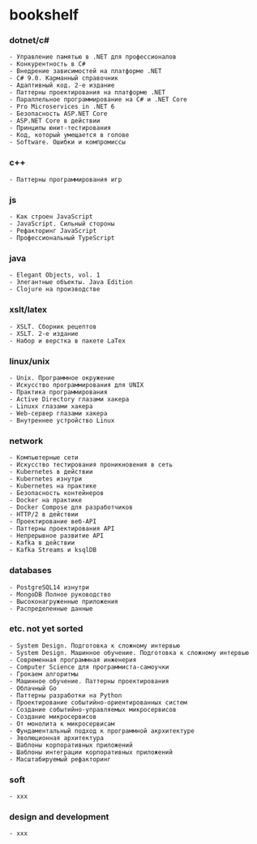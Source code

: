 # bookshelf

### dotnet/c#

    - Управление памятью в .NET для профессионалов
    - Конкурентность в C#
    - Внедрение зависимостей на платформе .NET
    - C# 9.0. Карманный справочник
    - Адаптивный код. 2-е издание
    - Паттерны проектирования на платформе .NET
    - Параллельное программирование на C# и .NET Core
    - Pro Microservices in .NET 6
    - Безопасность ASP.NET Core
    - ASP.NET Core в действии
    - Принципы юнит-тестирования
    - Код, который умещается в голове
    - Software. Ошибки и компромиссы

### c++

    - Паттерны программирования игр

### js

    - Как строен JavaScript
    - JavaScript. Сильный стороны
    - Рефакторинг JavaScript
    - Профессиональный TypeScript

### java

    - Elegant Objects, vol. 1
    - Элегантные объекты. Java Edition
    - Clojure на производстве

### xslt/latex

    - XSLT. Сборник рецептов
    - XSLT. 2-е издание
    - Набор и верстка в пакете LaTex

### linux/unix

    - Unix. Программное окружение
    - Искусство программирования для UNIX
    - Практика программирования
    - Active Directory глазами хакера
    - Linuxx глазами хакера
    - Web-сервер глазами хакера
    - Внутреннее устройство Linux

### network

    - Компьютерные сети
    - Искусство тестирования проникновения в сеть
    - Kubernetes в действии
    - Kubernetes изнутри
    - Kubernetes на практике
    - Безопасность контейнеров
    - Docker на практике
    - Docker Compose для разработчиков
    - HTTP/2 в действии
    - Проектирование веб-API
    - Паттерны проектирования API
    - Непрерывное развитие API
    - Kafka в действии
    - Kafka Streams и ksqlDB

### databases

    - PostgreSQL14 изнутри
    - MongoDB Полное руководство
    - Высоконагруженные приложения
    - Распределенные данные

### etc. not yet sorted

    - System Design. Подготовка к сложному интервью
    - System Design. Машинное обучение. Подготовка к сложному интервью
    - Современная программная инженерия
    - Computer Science для программиста-самоучки
    - Грокаем алгоритмы
    - Машинное обучение. Паттерны проектирования
    - Облачный Go
    - Паттерны разработки на Python
    - Проектирование событийно-ориентированных систем
    - Создание событийно-управляемых микросервисов
    - Создание микросервисов
    - От монолита к микросервисам
    - Фундаментальный подход к программной акрхитектуре
    - Эволюционная архитектура
    - Шаблоны корпоративных приложений
    - Шаблоны интеграции корпоративных приложений
    - Масштабируемый рефакторинг

### soft
    - xxx

### design and development
    - xxx
